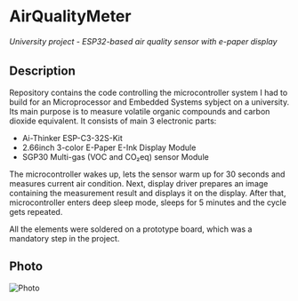 # AirQualityMeter
###### University project - ESP32-based air quality sensor with e-paper display
## Description
Repository contains the code controlling the microcontroller system I had to build for an Microprocessor and Embedded Systems sybject on a university. Its main purpose is to measure volatile organic compounds and carbon dioxide equivalent. It consists of main 3 electronic parts:
* Ai-Thinker ESP-C3-32S-Kit
* 2.66inch 3-color E-Paper E-Ink Display Module
* SGP30 Multi-gas (VOC and CO₂eq) sensor Module

The microcontroller wakes up, lets the sensor warm up for 30 seconds and measures current air condition. Next, display driver prepares an image containing the measurement result and displays it on the display. After that, microcontroller enters deep sleep mode, sleeps for 5 minutes and the cycle gets repeated.

All the elements were soldered on a prototype board, which was a mandatory step in the project.

## Photo
![Photo](https://github.com/wm1511/AirQualityMeter/assets/72276813/edf96281-85de-49f4-b381-024adf949f94)
